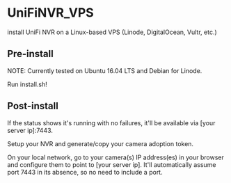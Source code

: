 # UniFiNVR_VPS
install UniFi NVR on a Linux-based VPS (Linode, DigitalOcean, Vultr, etc.)

## Pre-install

NOTE: Currently tested on Ubuntu 16.04 LTS and Debian for Linode.

Run install.sh!

## Post-install

If the status shows it's running with no failures, it'll be available via [your server ip]:7443.

Setup your NVR and generate/copy your camera adoption token.

On your local network, go to your camera(s) IP address(es) in your browser and configure them to point to [your server ip]. It'll automatically assume port 7443 in its absence, so no need to include a port.
